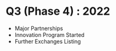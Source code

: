 # Q3 (Phase 4) : 2022

* Major Partnerships
* Innovation Program Started​
* Further Exchanges Listing
